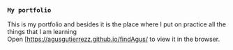 



### `My portfolio`

This is my portfolio and besides it is the place where I put on practice all the things that I am learning <br/>
Open [https://agusgutierrezz.github.io/findAgus/ to view it in the browser.


